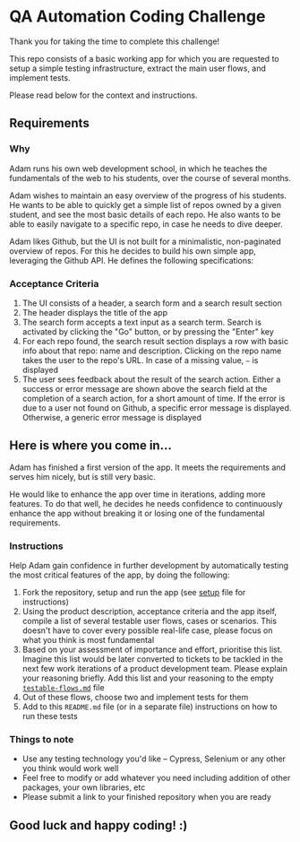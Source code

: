 # QA Automation Coding Challenge

Thank you for taking the time to complete this challenge!

This repo consists of a basic working app for which you are requested to setup a simple testing infrastructure, extract the main user flows, and implement tests.

Please read below for the context and instructions.

## Requirements

### Why

Adam runs his own web development school, in which he teaches the fundamentals of the web to his students, over the course of several months.

Adam wishes to maintain an easy overview of the progress of his students. He wants to be able to quickly get a simple list of repos owned by a given student, and see the most basic details of each repo. He also wants to be able to easily navigate to a specific repo, in case he needs to dive deeper.

Adam likes Github, but the UI is not built for a minimalistic, non-paginated overview of repos. For this he decides to build his own simple app, leveraging the Github API. He defines the following specifications:

### Acceptance Criteria

1. The UI consists of a header, a search form and a search result section
2. The header displays the title of the app
3. The search form accepts a text input as a search term. Search is activated by clicking the "Go" button, or by pressing the "Enter" key
4. For each repo found, the search result section displays a row with basic info about that repo: name and description. Clicking on the repo name takes the user to the repo's URL. In case of a missing value, `–` is displayed
5. The user sees feedback about the result of the search action. Either a success or error message are shown above the search field at the completion of a search action, for a short amount of time. If the error is due to a user not found on Github, a specific error message is displayed. Otherwise, a generic error message is displayed

## Here is where you come in...

Adam has finished a first version of the app. It meets the requirements and serves him nicely, but is still very basic.

He would like to enhance the app over time in iterations, adding more features. To do that well, he decides he needs confidence to continuously enhance the app without breaking it or losing one of the fundamental requirements.

### Instructions

Help Adam gain confidence in further development by automatically testing the most critical features of the app, by doing the following:

1. Fork the repository, setup and run the app (see [setup](./setup.md) file for instructions)
2. Using the product description, acceptance criteria and the app itself, compile a list of several testable user flows, cases or scenarios. This doesn't have to cover every possible real-life case, please focus on what you think is most fundamental
3. Based on your assessment of importance and effort, prioritise this list. Imagine this list would be later converted to tickets to be tackled in the next few work iterations of a product development team. Please explain your reasoning briefly. Add this list and your reasoning to the empty [`testable-flows.md`](./testable-flows.md) file
4. Out of these flows, choose two and implement tests for them
5. Add to this `README.md` file (or in a separate file) instructions on how to run these tests

### Things to note

- Use any testing technology you'd like – Cypress, Selenium or any other you think would work well
- Feel free to modify or add whatever you need including addition of other packages, your own libraries, etc
- Please submit a link to your finished repository when you are ready

## Good luck and happy coding! :)
